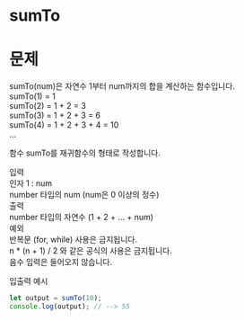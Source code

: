 # sumTo

# 문제  

sumTo(num)은 자연수 1부터 num까지의 합을 계산하는 함수입니다.  
sumTo(1) = 1  
sumTo(2) = 1 + 2 = 3  
sumTo(3) = 1 + 2 + 3 = 6  
sumTo(4) = 1 + 2 + 3 + 4 = 10  
...
  
함수 sumTo를 재귀함수의 형태로 작성합니다.  

입력  
인자 1 : num  
number 타입의 num (num은 0 이상의 정수)  
출력  
number 타입의 자연수 (1 + 2 + ... + num)  
예외  
반복문 (for, while) 사용은 금지됩니다.  
n * (n + 1) / 2 와 같은 공식의 사용은 금지됩니다.  
음수 입력은 들어오지 않습니다.  

입출력 예시  

```js
let output = sumTo(10);
console.log(output); // --> 55
```